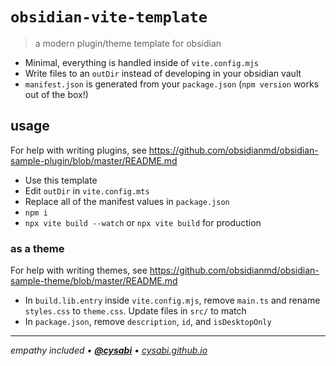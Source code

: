 # `obsidian-vite-template`

> a modern plugin/theme template for obsidian

- Minimal, everything is handled inside of `vite.config.mjs`
- Write files to an `outDir` instead of developing in your obsidian vault
- `manifest.json` is generated from your `package.json` (`npm version` works out of the box!)

## usage

For help with writing plugins, see https://github.com/obsidianmd/obsidian-sample-plugin/blob/master/README.md

- Use this template
- Edit `outDir` in `vite.config.mts`
- Replace all of the manifest values in `package.json`
- `npm i`
- `npx vite build --watch` or `npx vite build` for production

### as a theme

For help with writing themes, see https://github.com/obsidianmd/obsidian-sample-theme/blob/master/README.md

- In `build.lib.entry` inside `vite.config.mjs`, remove `main.ts` and rename `styles.css` to `theme.css`. Update files in `src/` to match
- In `package.json`, remove `description`, `id`, and `isDesktopOnly`

---

_empathy included • [**@cysabi**](https://github.com/cysabi) • [cysabi.github.io](https://cysabi.github.io)_
